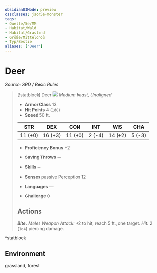 ```yaml
---
obsidianUIMode: preview
cssclasses: json5e-monster
tags:
- Quelle/5e/MM
- Habitat/Wald
- Habitat/Grasland
- Größe/Mittelgroß
- Typ/Bestie
aliases: ["Deer"]
---
```

# Deer
*Source: SRD / Basic Rules*  

> [!statblock] Deer
> ![](compendium/bestiary/beast/token/deer.png#token)
> *Medium beast, Unaligned*
> 
> - **Armor Class** 13 
> - **Hit Points** 4 (`1d8`)
> - **Speed** 50 ft.
> 
> |STR|DEX|CON|INT|WIS|CHA|
> |:---:|:---:|:---:|:---:|:---:|:---:|
> |11 (+0)|16 (+3)|11 (+0)| 2 (-4)|14 (+2)| 5 (-3)|
> 
> - **Proficiency Bonus** +2
> - **Saving Throws** ⏤
> - **Skills** ⏤
> - **Senses** passive Perception 12
> 
> - **Languages** —
> - **Challenge** 0
> 
> ## Actions
> 
> ***Bite.*** *Melee Weapon Attack:* +2 to hit, reach 5 ft., one target. *Hit:* 2 (`1d4`) piercing damage.

^statblock

## Environment

grassland, forest